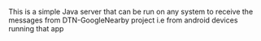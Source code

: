 This is a simple Java server that can be run on any system to receive the messages from DTN-GoogleNearby project i.e from android devices running that app
